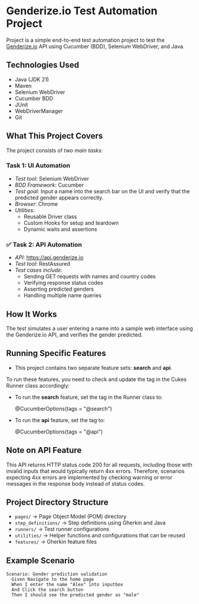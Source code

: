 # Genderize.io Test Automation Project

Project is a simple end-to-end test automation project to test the [Genderize.io](https://genderize.io/) API using Cucumber (BDD), Selenium WebDriver, and Java.

## Technologies Used
- Java (JDK 21)
- Maven
- Selenium WebDriver
- Cucumber BDD
- JUnit
- WebDriverManager
- Git

## What This Project Covers

The project consists of *two main tasks*:

### Task 1: UI Automation

- *Test tool*: Selenium WebDriver
- *BDD Framework*: Cucumber
- *Test goal*: Input a name into the search bar on the UI and verify that the predicted gender appears correctly.
- *Browser*: Chrome
- *Utilities*:
    - Reusable Driver class
    - Custom Hooks for setup and teardown
    - Dynamic waits and assertions

### ✅ Task 2: API Automation

- *API*: https://api.genderize.io
- *Test tool*: RestAssured
- *Test cases include*:
    - Sending GET requests with names and country codes
    - Verifying response status codes
    - Asserting predicted genders
    - Handling multiple name queries


## How It Works
The test simulates a user entering a name into a sample web interface using the Genderize.io API, and verifies the gender predicted.

## Running Specific Features
- This project contains two separate feature sets: **search** and **api**.

To run these features, you need to check and update the tag in the Cukes Runner class accordingly:

- To run the **search** feature, set the tag in the Runner class to:

    @CucumberOptions(tags = "@search")

- To run the **api** feature, set the tag to:

  @CucumberOptions(tags = "@api")

## Note on API Feature
This API returns HTTP status code 200 for all requests, including those with invalid inputs that would typically return 4xx errors.
Therefore, scenarios expecting 4xx errors are implemented by checking warning or error messages in the response body instead of status codes.

## Project Directory Structure

- `pages/` → Page Object Model (POM) directory
- `step_definitions/` → Step definitions using Gherkin and Java
- `runners/` → Test runner configurations
- `utilities/` → Helper functions and configurations that can be reused
- `features/` → Gherkin feature files

## Example Scenario

```gherkin
Scenario: Gender prediction validation
  Given Navigate to the home page
  When I enter the name "Alex" into inputbox
  And Click the search button
  Then I should see the predicted gender as "male"

